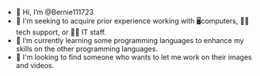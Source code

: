 - 👦 Hi, I’m @Bernie111723
- 👀 I'm seeking to acquire prior experience working with 🖥️computers, 🧑‍💻 tech support, or 👨‍💼 IT staff.
- 📖 I’m currently learning some programming languages to enhance my skills on the other programming languages.
- 👀 I'm looking to find someone who wants to let me work on their images and videos.


<!---
Bernie111723/Bernie111723 is a ✨ special ✨ repository because its `README.md` (this file) appears on your GitHub profile.
You can click the Preview link to take a look at your changes.
--->
